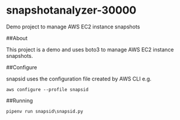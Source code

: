 # snapshotanalyzer-30000
Demo project to manage AWS EC2 instance snapshots

##About

This project is a demo and uses boto3 to manage AWS EC2 instance snapshots.

##Configure

snapsid uses the configuration file created by AWS CLI
e.g.

`aws configure --profile snapsid`

##Running

`pipenv run snapsid\snapsid.py`
